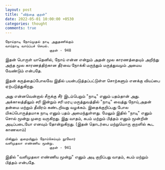 ```yaml
---
layout: post
title: "விந்தை குறள்"
date: 2022-05-01 10:00:00 +0530
categories: thought
comments: true
---
```

```
நோய்நாடி நோய்முதல் நாடி அதுதணிக்கும்
வாய்நாடி வாய்ப்பச் செயல்.
                    குறள் - 948
```


இதன் பொருள் யாதெனில், நோய் என்ன என்றும் அதன் மூல காரணத்தையும் அறிந்து
அந்த மூல காரணத்திற்கான தீர்வை நோக்கி மருந்தும் மருத்துவமும் அமைய வேண்டும் என்பதே.

இதன் கருத்தைப்போலவே இதில் பயன்படுத்தப்பட்டுள்ள சொற்களும் எனக்கு வியப்பை ஏற்படுத்துகிறது.

அது என்னவென்றால் சீருக்கு சீர் இடம்பெறும் "நாடி" எனும் பதம்தான் அது.
அக்காலத்திலும் சரி இன்றும் சரி மரபு மருத்துவத்தில் "நாடி" வைத்து நோய்,அதன் தன்மை மற்றும் தீவிரம் கண்டறிவது வழக்கம்.
இதைக்குறிப்பது போல மிகப்பொருத்தமாக நாடி எனும் பதம் அமைந்துள்ளது. மேலும் இதில் "நாடி" எனும் சொல் மூன்று முறை வருகிறது.
இது வாதம், கபம் மற்றும் பித்தம் எனும் மூன்றின் அடிப்படையோ எனவும் தோன்றுகிறது. (இதன் தொடர்பை மற்றுமொரு குறளில் கூட காணலாம்)

```
மிகினும் குறையினும் நோய்செய்யும் நூலோர்
வளிமுதலா எண்ணிய மூன்று.
                    குறள் - 941
```


இதில் "வளிமுதலா எண்ணிய மூன்று" எனும் அடி குறிப்பது வாதம், கபம் மற்றும் பித்தம் என்பதே.


